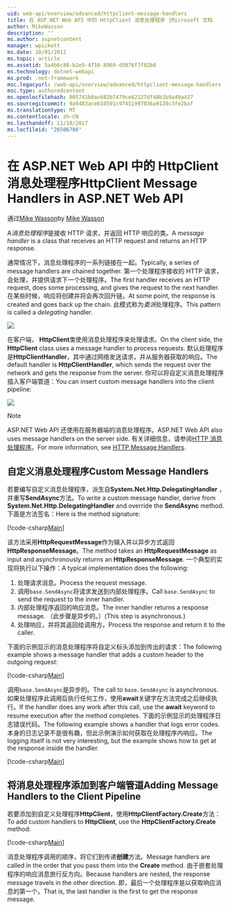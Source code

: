 ```yaml
---
uid: web-api/overview/advanced/httpclient-message-handlers
title: 在 ASP.NET Web API 中的 HttpClient 消息处理程序 |Microsoft 文档
author: MikeWasson
description: ''
ms.author: aspnetcontent
manager: wpickett
ms.date: 10/01/2012
ms.topic: article
ms.assetid: 5a4b6c80-b2e9-4710-8969-d5076f7f82b8
ms.technology: dotnet-webapi
ms.prod: .net-framework
msc.legacyurl: /web-api/overview/advanced/httpclient-message-handlers
msc.type: authoredcontent
ms.openlocfilehash: 805741b0ac682b7479ce82127df48b1b9a49a427
ms.sourcegitcommit: 9a9483aceb34591c97451997036a9120c3fe2baf
ms.translationtype: MT
ms.contentlocale: zh-CN
ms.lasthandoff: 11/10/2017
ms.locfileid: "26506786"
---
```

<a name="httpclient-message-handlers-in-aspnet-web-api"></a><span data-ttu-id="df157-102">在 ASP.NET Web API 中的 HttpClient 消息处理程序</span><span class="sxs-lookup"><span data-stu-id="df157-102">HttpClient Message Handlers in ASP.NET Web API</span></span>
====================
<span data-ttu-id="df157-103">通过[Mike Wasson](https://github.com/MikeWasson)</span><span class="sxs-lookup"><span data-stu-id="df157-103">by [Mike Wasson](https://github.com/MikeWasson)</span></span>

<span data-ttu-id="df157-104">A*消息处理程序*是接收 HTTP 请求，并返回 HTTP 响应的类。</span><span class="sxs-lookup"><span data-stu-id="df157-104">A *message handler* is a class that receives an HTTP request and returns an HTTP response.</span></span>

<span data-ttu-id="df157-105">通常情况下，消息处理程序的一系列链接在一起。</span><span class="sxs-lookup"><span data-stu-id="df157-105">Typically, a series of message handlers are chained together.</span></span> <span data-ttu-id="df157-106">第一个处理程序接收的 HTTP 请求，会处理，并提供请求下一个处理程序。</span><span class="sxs-lookup"><span data-stu-id="df157-106">The first handler receives an HTTP request, does some processing, and gives the request to the next handler.</span></span> <span data-ttu-id="df157-107">在某些时候，响应将创建并将会再次回升链。</span><span class="sxs-lookup"><span data-stu-id="df157-107">At some point, the response is created and goes back up the chain.</span></span> <span data-ttu-id="df157-108">此模式称为*委派*处理程序。</span><span class="sxs-lookup"><span data-stu-id="df157-108">This pattern is called a *delegating* handler.</span></span>

![](httpclient-message-handlers/_static/image1.png)

<span data-ttu-id="df157-109">在客户端， **HttpClient**类使用消息处理程序来处理请求。</span><span class="sxs-lookup"><span data-stu-id="df157-109">On the client side, the **HttpClient** class uses a message handler to process requests.</span></span> <span data-ttu-id="df157-110">默认处理程序是**HttpClientHandler**，其中通过网络发送请求，并从服务器获取的响应。</span><span class="sxs-lookup"><span data-stu-id="df157-110">The default handler is **HttpClientHandler**, which sends the request over the network and gets the response from the server.</span></span> <span data-ttu-id="df157-111">你可以将自定义消息处理程序插入客户端管道：</span><span class="sxs-lookup"><span data-stu-id="df157-111">You can insert custom message handlers into the client pipeline:</span></span>

![](httpclient-message-handlers/_static/image2.png)

> [!NOTE]
> <span data-ttu-id="df157-112">ASP.NET Web API 还使用在服务器端的消息处理程序。</span><span class="sxs-lookup"><span data-stu-id="df157-112">ASP.NET Web API also uses message handlers on the server side.</span></span> <span data-ttu-id="df157-113">有关详细信息，请参阅[HTTP 消息处理程序](http-message-handlers.md)。</span><span class="sxs-lookup"><span data-stu-id="df157-113">For more information, see [HTTP Message Handlers](http-message-handlers.md).</span></span>


## <a name="custom-message-handlers"></a><span data-ttu-id="df157-114">自定义消息处理程序</span><span class="sxs-lookup"><span data-stu-id="df157-114">Custom Message Handlers</span></span>

<span data-ttu-id="df157-115">若要编写自定义消息处理程序，派生自**System.Net.Http.DelegatingHandler** ，并重写**SendAsync**方法。</span><span class="sxs-lookup"><span data-stu-id="df157-115">To write a custom message handler, derive from **System.Net.Http.DelegatingHandler** and override the **SendAsync** method.</span></span> <span data-ttu-id="df157-116">下面是方法签名：</span><span class="sxs-lookup"><span data-stu-id="df157-116">Here is the method signature:</span></span>

[!code-csharp[Main](httpclient-message-handlers/samples/sample1.cs)]

<span data-ttu-id="df157-117">该方法采用**HttpRequestMessage**作为输入并以异步方式返回**HttpResponseMessage**。</span><span class="sxs-lookup"><span data-stu-id="df157-117">The method takes an **HttpRequestMessage** as input and asynchronously returns an **HttpResponseMessage**.</span></span> <span data-ttu-id="df157-118">一个典型的实现将执行以下操作：</span><span class="sxs-lookup"><span data-stu-id="df157-118">A typical implementation does the following:</span></span>

1. <span data-ttu-id="df157-119">处理请求消息。</span><span class="sxs-lookup"><span data-stu-id="df157-119">Process the request message.</span></span>
2. <span data-ttu-id="df157-120">调用`base.SendAsync`将请求发送到内部处理程序。</span><span class="sxs-lookup"><span data-stu-id="df157-120">Call `base.SendAsync` to send the request to the inner handler.</span></span>
3. <span data-ttu-id="df157-121">内部处理程序返回的响应消息。</span><span class="sxs-lookup"><span data-stu-id="df157-121">The inner handler returns a response message.</span></span> <span data-ttu-id="df157-122">（此步骤是异步的。）</span><span class="sxs-lookup"><span data-stu-id="df157-122">(This step is asynchronous.)</span></span>
4. <span data-ttu-id="df157-123">处理响应，并将其返回给调用方。</span><span class="sxs-lookup"><span data-stu-id="df157-123">Process the response and return it to the caller.</span></span>

<span data-ttu-id="df157-124">下面的示例显示的消息处理程序将自定义标头添加到传出的请求：</span><span class="sxs-lookup"><span data-stu-id="df157-124">The following example shows a message handler that adds a custom header to the outgoing request:</span></span>

[!code-csharp[Main](httpclient-message-handlers/samples/sample2.cs)]

<span data-ttu-id="df157-125">调用`base.SendAsync`是异步的。</span><span class="sxs-lookup"><span data-stu-id="df157-125">The call to `base.SendAsync` is asynchronous.</span></span> <span data-ttu-id="df157-126">如果处理程序此调用后执行任何工作，使用**await**关键字在方法完成之后继续执行。</span><span class="sxs-lookup"><span data-stu-id="df157-126">If the handler does any work after this call, use the **await** keyword to resume execution after the method completes.</span></span> <span data-ttu-id="df157-127">下面的示例显示的处理程序日志错误代码。</span><span class="sxs-lookup"><span data-stu-id="df157-127">The following example shows a handler that logs error codes.</span></span> <span data-ttu-id="df157-128">本身的日志记录不是很有趣，但此示例演示如何获取在处理程序内响应。</span><span class="sxs-lookup"><span data-stu-id="df157-128">The logging itself is not very interesting, but the example shows how to get at the response inside the handler.</span></span>

[!code-csharp[Main](httpclient-message-handlers/samples/sample3.cs?highlight=10,13)]

## <a name="adding-message-handlers-to-the-client-pipeline"></a><span data-ttu-id="df157-129">将消息处理程序添加到客户端管道</span><span class="sxs-lookup"><span data-stu-id="df157-129">Adding Message Handlers to the Client Pipeline</span></span>

<span data-ttu-id="df157-130">若要添加到自定义处理程序**HttpClient**，使用**HttpClientFactory.Create**方法：</span><span class="sxs-lookup"><span data-stu-id="df157-130">To add custom handlers to **HttpClient**, use the **HttpClientFactory.Create** method:</span></span>

[!code-csharp[Main](httpclient-message-handlers/samples/sample4.cs)]

<span data-ttu-id="df157-131">消息处理程序调用的顺序，将它们到传递**创建**方法。</span><span class="sxs-lookup"><span data-stu-id="df157-131">Message handlers are called in the order that you pass them into the **Create** method.</span></span> <span data-ttu-id="df157-132">由于嵌套处理程序的响应消息旅行反方向。</span><span class="sxs-lookup"><span data-stu-id="df157-132">Because handlers are nested, the response message travels in the other direction.</span></span> <span data-ttu-id="df157-133">即，最后一个处理程序是以获取响应消息的第一个。</span><span class="sxs-lookup"><span data-stu-id="df157-133">That is, the last handler is the first to get the response message.</span></span>
